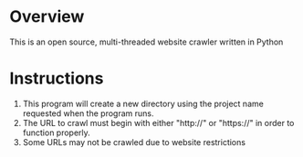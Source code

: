 # Overview

This is an open source, multi-threaded website crawler written in Python

# Instructions
1. This program will create a new directory using the project name requested when the program runs.
2. The URL to crawl must begin with either "http://" or "https://" in order to function properly.
3. Some URLs may not be crawled due to website restrictions
